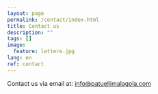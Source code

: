 ```yaml
---
layout: page
permalink: /contact/index.html
title: Contact us
description: ""
tags: []
image:
  feature: lettere.jpg
lang: en
ref: contact
---
```


Contact us via email at: info@patuellimalagola.com
